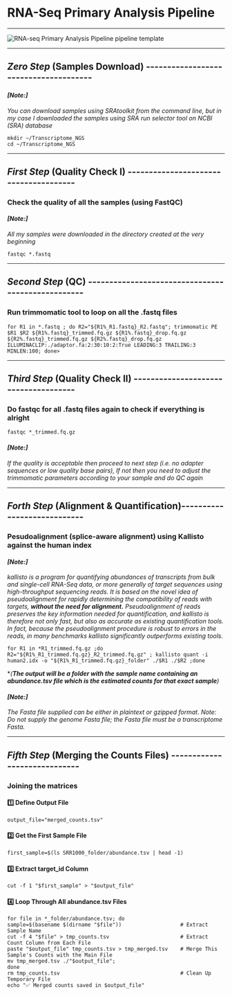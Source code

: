 # RNA-Seq Primary Analysis Pipeline
***
![RNA-seq Primary Analysis Pipeline pipeline template](https://github.com/user-attachments/assets/5172d0b1-9763-4598-bfe0-7865d79c9bf2)
***
## ***Zero Step*** (Samples Download) --------------------------------------
#### ***[Note:]*** 
_You can download samples using SRAtoolkit from the command line, but in my case I downloaded the samples using SRA run selector tool on NCBI (SRA) database_
```{bash}
mkdir ~/Transcriptome_NGS 
cd ~/Transcriptome_NGS
```

***
## ***First Step*** (Quality Check I) --------------------------------------
### Check the quality of all the samples (using FastQC)
#### ***[Note:]*** 
_All my samples were downloaded in the directory created at the very beginning_
```{bash}
fastqc *.fastq
```

***
## ***Second Step*** (QC) --------------------------------------------------
### Run trimmomatic tool to loop on all the .fastq files
```{bash}
for R1 in *.fastq ; do R2="${R1%_R1.fastq}_R2.fastq"; trimmomatic PE $R1 $R2 ${R1%.fastq}_trimmed.fq.gz ${R1%.fastq}_drop.fq.gz ${R2%.fastq}_trimmed.fq.gz ${R2%.fastq}_drop.fq.gz ILLUMINACLIP:./adaptor.fa:2:30:10:2:True LEADING:3 TRAILING:3 MINLEN:100; done>
```

***
## ***Third Step*** (Quality Check II) -------------------------------------
### Do fastqc for all .fastq files again to check if everything is alright
```{bash}
fastqc *_trimmed.fq.gz
```
#### ***[Note:]*** 
_If the quality is acceptable then proceed to next step (i.e. no adapter sequences or low quality base pairs),_
_If not then you need to adjust the trimmomatic parameters according to your sample and do QC again_

***
## ***Forth Step*** (Alignment & Quantification)----------------------------
### Pesudoalignment (splice-aware alignment) using Kallisto against the human index
#### ***[Note:]*** 
*kallisto is a program for quantifying abundances of transcripts from bulk and single-cell RNA-Seq data, or more generally of target sequences using high-throughput sequencing reads. It is based on the novel idea of pseudoalignment for rapidly determining the compatibility of reads with targets, ***without the need for alignment.*** Pseudoalignment of reads preserves the key information needed for quantification, and kallisto is therefore not only fast, but also as accurate as existing quantification tools. In fact, because the pseudoalignment procedure is robust to errors in the reads, in many benchmarks kallisto significantly outperforms existing tools.*

```{bash}
for R1 in *R1_trimmed.fq.gz ;do R2="${R1%_R1_trimmed.fq.gz}_R2_trimmed.fq.gz" ; kallisto quant -i human2.idx -o "${R1%_R1_trimmed.fq.gz}_folder" ./$R1 ./$R2 ;done 
```
*_(**The output will be a folder with the sample name containing an abundance.tsv file which is the estimated counts for that exact sample**)_
#### ***[Note:]*** 
_The Fasta file supplied can be either in plaintext or gzipped format. Note: Do not supply the genome Fasta file; the Fasta file must be a transcriptome Fasta._

***
## ***Fifth Step*** (Merging the Counts Files) -----------------------------
### Joining the matrices
#### 1️⃣ Define Output File
```{bash}
output_file="merged_counts.tsv"
```
#### 2️⃣ Get the First Sample File
```{bash}
first_sample=$(ls SRR1000_folder/abundance.tsv | head -1)
```
#### 3️⃣ Extract target_id Column
```{bash}
cut -f 1 "$first_sample" > "$output_file"
```
#### 4️⃣ Loop Through All abundance.tsv Files
```{bash}
for file in *_folder/abundance.tsv; do
sample=$(basename $(dirname "$file"))                   # Extract Sample Name
cut -f 4 "$file" > tmp_counts.tsv                       # Extract Count Column from Each File
paste "$output_file" tmp_counts.tsv > tmp_merged.tsv    # Merge This Sample's Counts with the Main File
mv tmp_merged.tsv ./"$output_file";
done
rm tmp_counts.tsv                                       # Clean Up Temporary File
echo "✅ Merged counts saved in $output_file"
